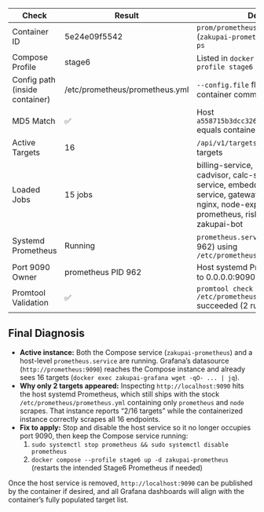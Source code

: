 | Check                          | Result            | Details |
| ------------------------------ | ----------------- | ------- |
| Container ID                   | 5e24e09f5542      | `prom/prometheus:v2.45.0` (`zakupai-prometheus`) from `docker ps` |
| Compose Profile                | stage6            | Listed in `docker compose --profile stage6 ps` |
| Config path (inside container) | /etc/prometheus/prometheus.yml | `--config.file` flag present in container command |
| MD5 Match                      | ✅                | Host `a558715b3dcc32648e9417817ced186b` equals container hash |
| Active Targets                 | 16                | `/api/v1/targets` reports 16 active targets |
| Loaded Jobs                    | 15 jobs           | billing-service, blackbox-http, cadvisor, calc-service, doc-service, embedding-api, etl-service, gateway, goszakup-api, nginx, node-exporter, prometheus, risk-engine, web-ui, zakupai-bot |
| Systemd Prometheus             | Running           | `prometheus.service` active (PID 962) using `/etc/prometheus/prometheus.yml` |
| Port 9090 Owner                | prometheus PID 962 | Host systemd Prometheus bound to 0.0.0.0:9090 (`ss -ltnp`) |
| Promtool Validation            | ✅                | `promtool check config /etc/prometheus/prometheus.yml` succeeded (2 rule files, 9 rules) |

## Final Diagnosis

- **Active instance:** Both the Compose service (`zakupai-prometheus`) and a host-level `prometheus.service` are running. Grafana’s datasource (`http://prometheus:9090`) reaches the Compose instance and already sees 16 targets (`docker exec zakupai-grafana wget -qO- ... | jq`).
- **Why only 2 targets appeared:** Inspecting `http://localhost:9090` hits the host systemd Prometheus, which still ships with the stock `/etc/prometheus/prometheus.yml` containing only `prometheus` and `node` scrapes. That instance reports “2/16 targets” while the containerized instance correctly scrapes all 16 endpoints.
- **Fix to apply:** Stop and disable the host service so it no longer occupies port 9090, then keep the Compose service running:
  1. `sudo systemctl stop prometheus && sudo systemctl disable prometheus`
  2. `docker compose --profile stage6 up -d zakupai-prometheus` (restarts the intended Stage6 Prometheus if needed)

Once the host service is removed, `http://localhost:9090` can be published by the container if desired, and all Grafana dashboards will align with the container’s fully populated target list.
